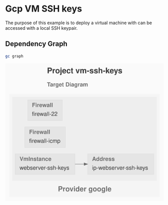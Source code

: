 # Gcp VM SSH keys

The purpose of this example is to deploy a virtual machine with can be accessed with a local SSH keypair.

## Dependency Graph

```sh
gc graph
```

![GraphTarget](artifacts/diagram-target.svg)
